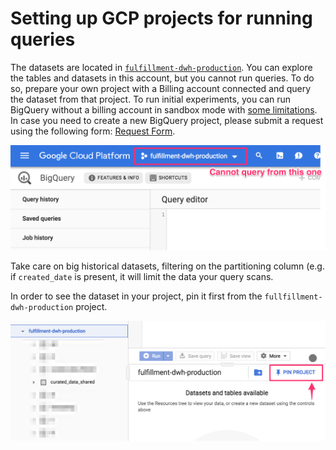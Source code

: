 # Setting up GCP projects for running queries

The datasets are located in [`fulfillment-dwh-production`](https://console.cloud.google.com/bigquery?project=fulfillment-dwh-production). You can explore the tables and datasets in this account, but you cannot run queries. To do so, prepare your own project with a Billing account connected and query the dataset from that project. To run initial experiments, you can run BigQuery without a billing account in sandbox mode with [some limitations](https://cloud.google.com/bigquery/docs/sandbox#limits). In case you need to create a new BigQuery project, please submit a request using the following form: [Request Form](https://jira.deliveryhero.com/servicedesk/customer/portal/38/create/763).

![You must switch to your own project at the top to query the datasets](curated_data/log/media/bigquery_project.png "You must switch to your own project at the top to query the datasets")

Take care on big historical datasets, filtering on the partitioning column (e.g. if `created_date` is present, it will limit the data your query scans.

In order to see the dataset in your project, pin it first from the `fullfillment-dwh-production` project.

![Pin the dataset to see it in your own project](curated_data/log/media/pinning_project.png "Pin the dataset to see it in your own project")
